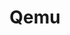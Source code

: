 ---
title: "Qemu"
menu:
  main:
    identifier: "qemu"
    parent: "virtualization"
    name: "Qemu"
    weight: 3
---